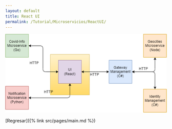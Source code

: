 ```yaml
---
layout: default
title: React UI
permalink: /Tutorial/Microservicios/ReactUI/
---
```

![React UI](/src/images/enfasis_react.png)

[Regresar]({% link src/pages/main.md %})